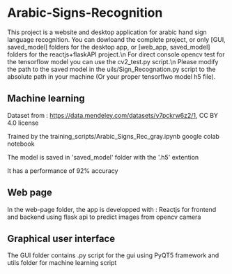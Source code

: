 # Arabic-Signs-Recognition
This project is a website and desktop application for arabic hand sign language recognition.
You can dowloand the complete project, or only [GUI, saved_model] folders for the desktop app, or [web_app, saved_model] folders for the reactjs+flaskAPI project.\n
For direct console opencv test for the tensorflow model you can use the cv2_test.py script.\n
Please modify the path to the saved model in the uils/Sign_Recognation.py script to the absolute path in your machine (Or your proper tensorflwo model h5 file).



## Machine learning
Dataset from : https://data.mendeley.com/datasets/y7pckrw6z2/1, CC BY 4.0 license

Trained by the training_scripts/Arabic_Signs_Rec_gray.ipynb google colab notebook

The model is saved in 'saved_model' folder with the '.h5' extention

It has a performance of 92% accuracy

## Web page
In the web-page folder, the app is developped with :
Reactjs for frontend and backend using flask api to predict images from opencv camera


## Graphical user interface
The GUI folder contains .py script for the gui using PyQT5 framework and utils folder for machine learning script
